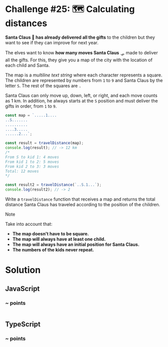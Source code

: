 # Challenge #25: 🗺️ Calculating distances

**Santa Claus 🎅 has already delivered all the gifts** to the children but they want to see if they can improve for next year.

The elves want to know **how many moves Santa Claus** 🛷 made to deliver all the gifts. For this, they give you a map of the city with the location of each child and Santa.

The map is a _multiline text string_ where each character represents a square. The children are represented by numbers from <code>1</code> to <code>9</code> and Santa Claus by the letter <code>S</code>. The rest of the squares are <code>.</code>

Santa Claus can only move up, down, left, or right, and each move counts as 1 km. In addition, he always starts at the <code>S</code> position and must deliver the gifts in order, from <code>1</code> to <code>9</code>.

```ts
const map = `.....1....
..S.......
..........
....3.....
......2...`;

const result = travelDistance(map);
console.log(result); // -> 12 km
/*
From S to kid 1: 4 moves
From kid 1 to 2: 5 moves
From kid 2 to 3: 3 moves
Total: 12 moves
*/

const result2 = travelDistance(`..S.1...`);
console.log(result2); // -> 2
```

Write a <code>travelDistance</code> function that receives a map and returns the total distance Santa Claus has traveled according to the position of the children.

> [!NOTE]
> Take into account that:
>
> - **The map doesn't have to be square.**
> - **The map will always have at least one child.**
> - **The map will always have an initial position for Santa Claus.**
> - **The numbers of the kids never repeat.**

# Solution

## JavaScript

### ~ points

```js

```

## TypeScript

### ~ points

```ts

```
